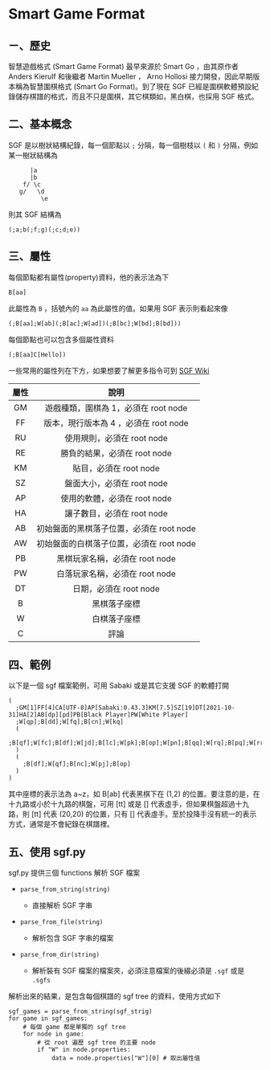 # Smart Game Format

## ㄧ、歷史
智慧遊戲格式 (Smart Game Format) 最早來源於 Smart Go ，由其原作者 Anders Kierulf 和後繼者 Martin Mueller ， Arno Hollosi 接力開發，因此早期版本稱為智慧圍棋格式 (Smart Go Format)。到了現在 SGF 已經是圍棋軟體預設紀錄儲存棋譜的格式，而且不只是圍棋，其它棋類如，黑白棋，也採用 SGF 格式。

## 二、基本概念
SGF 是以樹狀結構紀錄，每一個節點以 ```;``` 分隔，每一個樹枝以 ```(``` 和 ```)``` 分隔，例如某一樹狀結構為

          |a
          |b
        f/ \c
       g/   \d
             \e
             
則其 SGF 結構為

    (;a;b(;f;g)(;c;d;e))

## 三、屬性

每個節點都有屬性(property)資料，他的表示法為下

    B[aa]

此屬性為 ```B``` ，括號內的 ```aa``` 為此屬性的值。如果用 SGF 表示則看起來像

    (;B[aa];W[ab](;B[ac];W[ad])(;B[bc];W[bd];B[bd]))

每個節點也可以包含多個屬性資料

    (;B[aa]C[Hello])

一些常用的屬性列在下方，如果想要了解更多指令可到 [SGF Wiki](https://en.wikipedia.org/wiki/Smart_Game_Format)

| 屬性            | 說明                |
| :------------: | :---------------: |
| GM               | 遊戲種類，圍棋為 1，必須在 root node |
| FF               | 版本，現行版本為 4 ，必須在 root node |
| RU               | 使用規則，必須在 root node |
| RE               | 勝負的結果，必須在 root node |
| KM               | 貼目，必須在 root node |
| SZ               | 盤面大小，必須在 root node |
| AP               | 使用的軟體，必須在 root node |
| HA               | 讓子數目，必須在 root node |
| AB               | 初始盤面的黑棋落子位置，必須在 root node |
| AW               | 初始盤面的白棋落子位置，必須在 root node |
| PB               | 黑棋玩家名稱，必須在 root node |
| PW               | 白落玩家名稱，必須在 root node |
| DT               | 日期，必須在 root node |
| B                | 黑棋落子座標 |
| W                | 白棋落子座標 |
| C                | 評論 |

## 四、範例
以下是一個 sgf 檔案範例，可用 Sabaki 或是其它支援 SGF 的軟體打開

    (
      ;GM[1]FF[4]CA[UTF-8]AP[Sabaki:0.43.3]KM[7.5]SZ[19]DT[2021-10-31]HA[2]AB[dp][pd]PB[Black Player]PW[White Player]
      ;W[qp];B[dd];W[fq];B[cn];W[kq]
      (
        ;B[qf];W[fc];B[df];W[jd];B[lc];W[pk];B[op];W[pn];B[qq];W[rq];B[pq];W[rr];B[mq];W[ko]
      )
      (
        ;B[df];W[qf];B[nc];W[pj];B[op]
      )
    )

其中座標的表示法為 a~z，如 B[ab] 代表黑棋下在 (1,2) 的位置。要注意的是，在十九路或小於十九路的棋盤，可用 [tt] 或是 [] 代表虛手，但如果棋盤超過十九路，則 [tt] 代表 (20,20) 的位置，只有 [] 代表虛手。至於投降手沒有統一的表示方式，通常是不會紀錄在棋譜裡。

## 五、使用 sgf.py

sgf.py 提供三個 functions 解析 SGF 檔案

   * `parse_from_string(string)`
      * 直接解析 SGF 字串

   * `parse_from_file(string)`
      * 解析包含 SGF 字串的檔案

   * `parse_from_dir(string)`
      * 解析裝有 SGF 檔案的檔案夾，必須注意檔案的後綴必須是 ```.sgf``` 或是 ```.sgfs```

解析出來的結果，是包含每個棋譜的 sgf tree 的資料，使用方式如下

    sgf_games = parse_from_string(sgf_strig)
    for game in sgf_games:
        # 每個 game 都是單獨的 sgf tree
        for node in game:
            # 從 root 遍歷 sgf tree 的主要 node
            if "W" in node.properties:
                data = node.properties["W"][0] # 取出屬性值
    
